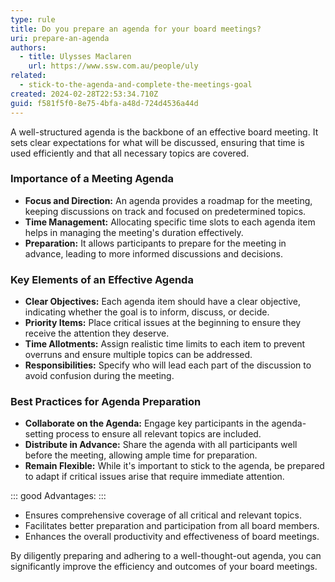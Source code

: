 ```yaml
---
type: rule
title: Do you prepare an agenda for your board meetings?
uri: prepare-an-agenda
authors:
  - title: Ulysses Maclaren
    url: https://www.ssw.com.au/people/uly
related:
  - stick-to-the-agenda-and-complete-the-meetings-goal
created: 2024-02-28T22:53:34.710Z
guid: f581f5f0-8e75-4bfa-a48d-724d4536a44d
---
```

A well-structured agenda is the backbone of an effective board meeting. It sets clear expectations for what will be discussed, ensuring that time is used efficiently and that all necessary topics are covered.

<!--endintro-->

### Importance of a Meeting Agenda

- **Focus and Direction:** An agenda provides a roadmap for the meeting, keeping discussions on track and focused on predetermined topics.
- **Time Management:** Allocating specific time slots to each agenda item helps in managing the meeting's duration effectively.
- **Preparation:** It allows participants to prepare for the meeting in advance, leading to more informed discussions and decisions.

### Key Elements of an Effective Agenda

- **Clear Objectives:** Each agenda item should have a clear objective, indicating whether the goal is to inform, discuss, or decide.
- **Priority Items:** Place critical issues at the beginning to ensure they receive the attention they deserve.
- **Time Allotments:** Assign realistic time limits to each item to prevent overruns and ensure multiple topics can be addressed.
- **Responsibilities:** Specify who will lead each part of the discussion to avoid confusion during the meeting.

### Best Practices for Agenda Preparation

- **Collaborate on the Agenda:** Engage key participants in the agenda-setting process to ensure all relevant topics are included.
- **Distribute in Advance:** Share the agenda with all participants well before the meeting, allowing ample time for preparation.
- **Remain Flexible:** While it's important to stick to the agenda, be prepared to adapt if critical issues arise that require immediate attention.

::: good
Advantages:
:::

- Ensures comprehensive coverage of all critical and relevant topics.
- Facilitates better preparation and participation from all board members.
- Enhances the overall productivity and effectiveness of board meetings.

By diligently preparing and adhering to a well-thought-out agenda, you can significantly improve the efficiency and outcomes of your board meetings.

